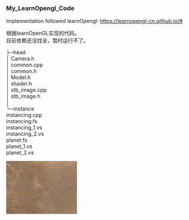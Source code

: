 ### My_LearnOpengl_Code

Implementation followed learnOpengl:
https://learnopengl-cn.github.io/#

根据learnOpenGL实现的代码。  
目前依赖还没找全，暂时运行不了。

├─head  
│        Camera.h             
│        common.cpp  
│        common.h  
│        Model.h  
│        shader.h  
│        stb_image.cpp  
│        stb_image.h  
│    
└─instance    
            instancing.cpp  
            instancing.fs  
            instancing_1.vs  
            instancing_2.vs  
            planet.fs  
            planet_1.vs  
            planet_2.vs  
            
![image](https://github.com/Kuwaaaa/My_LearnOpengl_Code/blob/main/images/instance_planet.gif)
